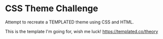 # CSS Theme Challenge

Attempt to recreate a TEMPLATED theme using CSS and HTML.

This is the template I'm going for, wish me luck! https://templated.co/theory
